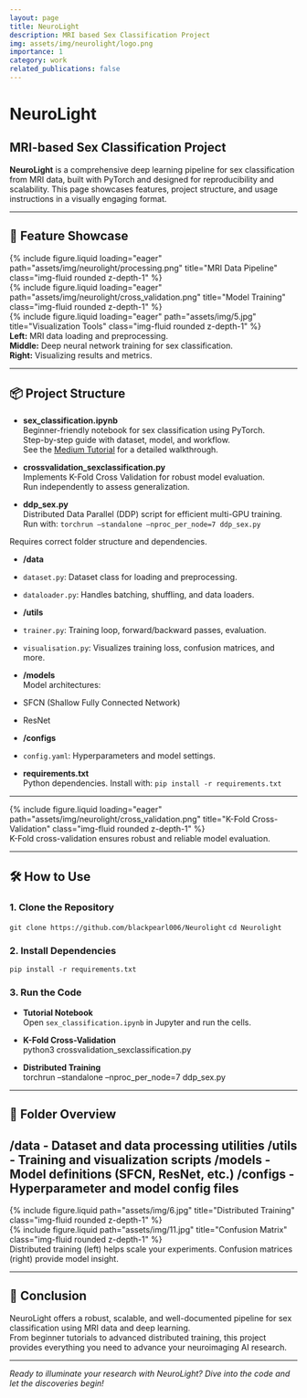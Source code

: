 ```yaml
---
layout: page
title: NeuroLight
description: MRI based Sex Classification Project
img: assets/img/neurolight/logo.png
importance: 1
category: work
related_publications: false
---
```


# NeuroLight

## MRI-based Sex Classification Project

**NeuroLight** is a comprehensive deep learning pipeline for sex classification from MRI data, built with PyTorch and designed for reproducibility and scalability. This page showcases features, project structure, and usage instructions in a visually engaging format.

---

## 🚀 Feature Showcase

<div class="row">
    <div class="col-sm mt-3 mt-md-0">
        {% include figure.liquid loading="eager" path="assets/img/neurolight/processing.png" title="MRI Data Pipeline" class="img-fluid rounded z-depth-1" %}
    </div>
    <div class="col-sm mt-3 mt-md-0">
        {% include figure.liquid loading="eager" path="assets/img/neurolight/cross_validation.png" title="Model Training" class="img-fluid rounded z-depth-1" %}
    </div>
    <div class="col-sm mt-3 mt-md-0">
        {% include figure.liquid loading="eager" path="assets/img/5.jpg" title="Visualization Tools" class="img-fluid rounded z-depth-1" %}
    </div>
</div>
<div class="caption">
    <b>Left:</b> MRI data loading and preprocessing.<br>
    <b>Middle:</b> Deep neural network training for sex classification.<br>
    <b>Right:</b> Visualizing results and metrics.
</div>

---

## 📦 Project Structure

- **sex_classification.ipynb**  
  Beginner-friendly notebook for sex classification using PyTorch.  
  Step-by-step guide with dataset, model, and workflow.  
  See the [Medium Tutorial](https://medium.com/@daminininad/intro-to-ai-with-neuroimaging-data-a-end-to-end-tutorial-using-pytorch-f941c6ef547a) for a detailed walkthrough.

- **crossvalidation_sexclassification.py**  
  Implements K-Fold Cross Validation for robust model evaluation.  
  Run independently to assess generalization.

- **ddp_sex.py**  
  Distributed Data Parallel (DDP) script for efficient multi-GPU training.  
  Run with:  `torchrun –standalone –nproc_per_node=7 ddp_sex.py`

Requires correct folder structure and dependencies.

- **/data**  
- `dataset.py`: Dataset class for loading and preprocessing.
- `dataloader.py`: Handles batching, shuffling, and data loaders.

- **/utils**  
- `trainer.py`: Training loop, forward/backward passes, evaluation.
- `visualisation.py`: Visualizes training loss, confusion matrices, and more.

- **/models**  
Model architectures:
- SFCN (Shallow Fully Connected Network)
- ResNet

- **/configs**  
- `config.yaml`: Hyperparameters and model settings.

- **requirements.txt**  
Python dependencies. Install with:  `pip install -r requirements.txt`


---

<div class="row">
  <div class="col-sm mt-3 mt-md-0">
      {% include figure.liquid loading="eager" path="assets/img/neurolight/cross_validation.png" title="K-Fold Cross-Validation" class="img-fluid rounded z-depth-1" %}
  </div>
</div>
<div class="caption">
  K-Fold cross-validation ensures robust and reliable model evaluation.
</div>

---

## 🛠️ How to Use

### 1. Clone the Repository
`git clone https://github.com/blackpearl006/Neurolight`
`cd Neurolight`


### 2. Install Dependencies
`pip install -r requirements.txt`


### 3. Run the Code

- **Tutorial Notebook**  
  Open `sex_classification.ipynb` in Jupyter and run the cells.

- **K-Fold Cross-Validation**  
  python3 crossvalidation_sexclassification.py

- **Distributed Training**  
  torchrun –standalone –nproc_per_node=7 ddp_sex.py

---

## 📁 Folder Overview

/data     - Dataset and data processing utilities
/utils    - Training and visualization scripts
/models   - Model definitions (SFCN, ResNet, etc.)
/configs  - Hyperparameter and model config files
---

<div class="row justify-content-sm-center">
    <div class="col-sm-8 mt-3 mt-md-0">
        {% include figure.liquid path="assets/img/6.jpg" title="Distributed Training" class="img-fluid rounded z-depth-1" %}
    </div>
    <div class="col-sm-4 mt-3 mt-md-0">
        {% include figure.liquid path="assets/img/11.jpg" title="Confusion Matrix" class="img-fluid rounded z-depth-1" %}
    </div>
</div>
<div class="caption">
    Distributed training (left) helps scale your experiments. Confusion matrices (right) provide model insight.
</div>

---

## 🎯 Conclusion

NeuroLight offers a robust, scalable, and well-documented pipeline for sex classification using MRI data and deep learning.  
From beginner tutorials to advanced distributed training, this project provides everything you need to advance your neuroimaging AI research.

---

*Ready to illuminate your research with NeuroLight? Dive into the code and let the discoveries begin!*